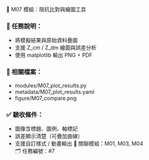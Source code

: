 🔧 M07 模組：阻抗比對與繪圖工具
### 📌 任務說明：
- 將模擬結果與原始資料疊圖
- 支援 Z_cm / Z_dm 繪圖與誤差分析
- 使用 matplotlib 輸出 PNG + PDF
### 📂 相關檔案：
- modules/M07_plot_results.py
- metadata/M07_plot_results.yaml
- figure/M07_compare.png
### ✅ 驗收條件：
- 圖像含標題、圖例、軸標記
- 誤差顯示清楚（可疊加曲線）
- 支援自訂樣式 / 動畫輸出
🧩 關聯模組：M01, M03, M04  
🗂 任務編號：#7
